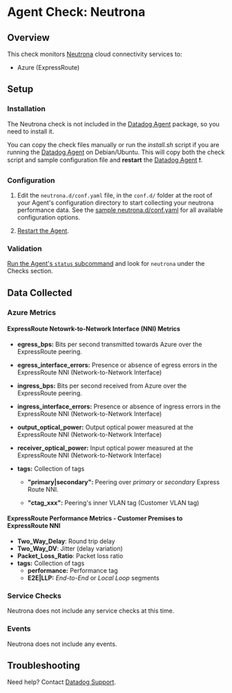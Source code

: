 # Agent Check: Neutrona

## Overview

This check monitors [Neutrona][1] cloud connectivity services to:
 - Azure (ExpressRoute)

## Setup

### Installation

The Neutrona check is not included in the [Datadog Agent][2] package, so you
need to install it.

You can copy the check files manually or run the _install.sh_ script if you are running the [Datadog Agent][2] on Debian/Ubuntu. This will copy both the check script and sample configuration file and **restart** the [Datadog Agent][2] :exclamation:. 


### Configuration

1. Edit the `neutrona.d/conf.yaml` file, in the `conf.d/` folder at the root of your
   Agent's configuration directory to start collecting your neutrona performance data.
   See the [sample neutrona.d/conf.yaml][2] for all available configuration options.

2. [Restart the Agent][3].

### Validation

[Run the Agent's `status` subcommand][4] and look for `neutrona` under the Checks section.

## Data Collected

### Azure Metrics

#### ExpressRoute Netowrk-to-Network Interface (NNI) Metrics

- **egress_bps:** Bits per second transmitted towards Azure over the ExpressRoute peering.

- **egress_interface_errors:** Presence or absence of egress errors in the ExpressRoute NNI (Network-to-Network Interface)

- **ingress_bps:** Bits per second received from Azure over the ExpressRoute peering.

- **ingress_interface_errors:** Presence or absence of ingress errors in the ExpressRoute NNI (Network-to-Network Interface)

- **output_optical_power:** Output optical power measured at the ExpressRoute NNI (Network-to-Network Interface)

- **receiver_optical_power:** Input optical power measured at the ExpressRoute NNI (Network-to-Network Interface)

- **tags:** Collection of tags

  - **"primary|secondary":** Peering over _primary_ or _secondary_ Express Route NNI.
  
  - **"ctag_xxx":**  Peering's inner VLAN tag (Customer VLAN tag)
  
#### ExpressRoute Performance Metrics - Customer Premises to ExpressRoute NNI
 - **Two_Way_Delay**: Round trip delay 
 - **Two_Way_DV**: Jitter (delay variation)
 - **Packet_Loss_Ratio**: Packet loss ratio
 - **tags:** Collection of tags
   - **performance:** Performance tag
   - **E2E|LLP:** _End-to-End_ or _Local Loop_ segments
                  
### Service Checks

Neutrona does not include any service checks at this time.

### Events

Neutrona does not include any events.

## Troubleshooting

Need help? Contact [Datadog Support][5].

[1]: https://telemetry.neutrona.com
[2]: https://github.com/DataDog/integrations-core/blob/master/neutrona/datadog_checks/neutrona/data/conf.yaml.example
[3]: https://docs.datadoghq.com/agent/faq/agent-commands/#start-stop-restart-the-agent
[4]: https://docs.datadoghq.com/agent/faq/agent-commands/#agent-status-and-information
[5]: https://docs.datadoghq.com/help/
